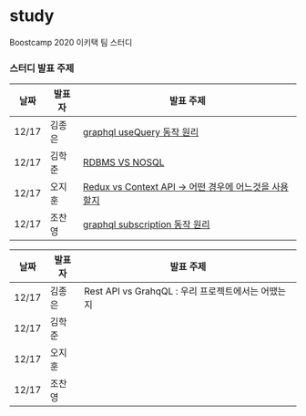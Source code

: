 # study

Boostcamp 2020 이키택 팀 스터디

### 스터디 발표 주제

| 날짜  | 발표자 | 발표 주제                                                 |
| ----- | ------ | --------------------------------------------------------- |
| 12/17 | 김종은 | [graphql useQuery 동작 원리](https://docs.google.com/presentation/d/1kkmOHPVRkLr_B3itPjSlTkfMn5Mv3vQs4YsaAgLS2EA/edit#slide=id.gaa77db267d_0_225)                                |
| 12/17 | 김학준 |  [RDBMS VS NOSQL](https://www.notion.so/SQL-vs-NOSQL-b7735d63b5184d1d91936879bca0261c)                                          |
| 12/17 | 오지훈 | [Redux vs Context API &rarr; 어떤 경우에 어느것을 사용할지](https://www.notion.so/Redux-06d68c48c4d24c47b8c6aa7861e54568) |
| 12/17 | 조찬영 | [graphql subscription 동작 원리](https://chanyeong.com/blog/post/41)                           |

| 날짜  | 발표자 | 발표 주제                                                 |
| ----- | ------ | --------------------------------------------------------- |
| 12/17 | 김종은 |  Rest API vs GrahqQL : 우리 프로젝트에서는 어땠는지                               |
| 12/17 | 김학준 |                                           |
| 12/17 | 오지훈 |  |
| 12/17 | 조찬영 |                            |

